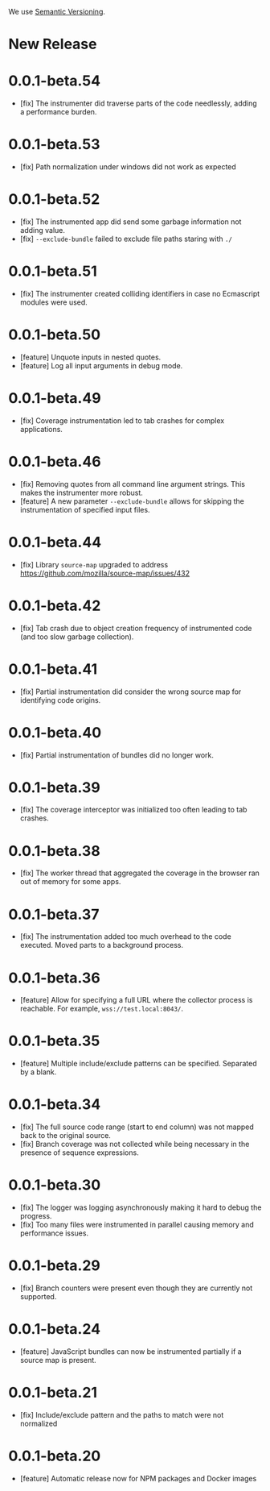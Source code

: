 We use [Semantic Versioning](https://semver.org/).

# New Release

# 0.0.1-beta.54

- [fix] The instrumenter did traverse parts of the code needlessly, adding a performance burden.

# 0.0.1-beta.53

- [fix] Path normalization under windows did not work as expected

# 0.0.1-beta.52

- [fix] The instrumented app did send some garbage information not adding value.
- [fix] `--exclude-bundle` failed to exclude file paths staring with `./`

# 0.0.1-beta.51

- [fix] The instrumenter created colliding identifiers in case no Ecmascript modules were used.

# 0.0.1-beta.50

- [feature] Unquote inputs in nested quotes.
- [feature] Log all input arguments in debug mode.

# 0.0.1-beta.49

- [fix] Coverage instrumentation led to tab crashes for complex applications.

# 0.0.1-beta.46

- [fix] Removing quotes from all command line argument strings. This makes the instrumenter more robust.
- [feature] A new parameter `--exclude-bundle` allows for skipping the instrumentation of specified input files.

# 0.0.1-beta.44

- [fix] Library `source-map` upgraded to address https://github.com/mozilla/source-map/issues/432

# 0.0.1-beta.42

- [fix] Tab crash due to object creation frequency of instrumented code (and too slow garbage collection). 

# 0.0.1-beta.41

- [fix] Partial instrumentation did consider the wrong source map for identifying code origins.

# 0.0.1-beta.40

- [fix] Partial instrumentation of bundles did no longer work.

# 0.0.1-beta.39

- [fix] The coverage interceptor was initialized too often leading to tab crashes.

# 0.0.1-beta.38 

- [fix] The worker thread that aggregated the coverage in the browser ran out of memory for some apps.

# 0.0.1-beta.37

- [fix] The instrumentation added too much overhead to the code executed. Moved parts to a background process.

# 0.0.1-beta.36

- [feature] Allow for specifying a full URL where the collector process is reachable. For example, `wss://test.local:8043/`. 

# 0.0.1-beta.35

- [feature] Multiple include/exclude patterns can be specified. Separated by a blank.

# 0.0.1-beta.34

- [fix] The full source code range (start to end column) was not mapped back to the original source.
- [fix] Branch coverage was not collected while being necessary in the presence of sequence expressions.

# 0.0.1-beta.30

- [fix] The logger was logging asynchronously making it hard to debug the progress.
- [fix] Too many files were instrumented in parallel causing memory and performance issues.

# 0.0.1-beta.29

- [fix] Branch counters were present even though they are currently not supported.

# 0.0.1-beta.24

- [feature] JavaScript bundles can now be instrumented partially if a source map is present.

# 0.0.1-beta.21

- [fix] Include/exclude pattern and the paths to match were not normalized

# 0.0.1-beta.20

- [feature] Automatic release now for NPM packages and Docker images 
